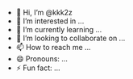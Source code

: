 - 👋 Hi, I’m @kkk2z
- 👀 I’m interested in ...
- 🌱 I’m currently learning ...
- 💞️ I’m looking to collaborate on ...
- 📫 How to reach me ...
- 😄 Pronouns: ...
- ⚡ Fun fact: ...

<!---
kkk2z/kkk2z is a ✨ special ✨ repository because its `README.md` (this file) appears on your GitHub profile.
You can click the Preview link to take a look at your changes.
--->
